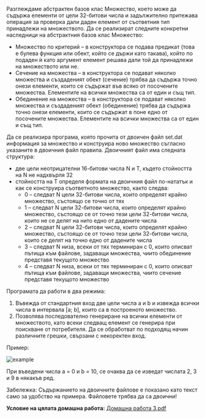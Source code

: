 Разглеждаме абстрактен базов клас Множество, което може да съдържа елементи от цели 32-битови числа и задължително притежава операция за проверка дали даден елемент от съответния тип принадлежи на множеството.
Да се реализират следните конкретни наследници на абстрактния базов клас Множество:

- Множество по критерий – в конструктора се подава предикат (това е булева функция или обект, който се държи като такава), който по подаден ѝ като аргумент елемент решава дали той да принадлежи на множеството или не.
- Сечение на множества – в конструктора се подават няколко множества и създаденият обект (сечение) трябва да съдържа точно онези елементи, които се съдържат във всяко от посочените множества. Елементите на всички множества са от един и същ тип.
- Обединение на множества – в конструктора се подават няколко множества и създаденият обект (обединение) трябва да съдържа точно онези елементи, които се съдържат в поне едно от посочените множества. Елементите на всички множества са от един и същ тип.

Да се реализира програма, която прочита от двоичeн файл set.dat информация за множество и конструира ново множество съгласно указаните в двоичния файл правила.
Двоичният файл има следната структура:
- две цели неотрицателни 16-битови числа N и Т, където стойността на N не надхвърля 32
- стойността на T определя формата на двоичния файл по-нататък и как се конструира съответното множество, както следва:
    - 0 – следват N цели 32-битови числа, които определят крайно множество, състоящо се точно от тях
    - 1 – следват N цели 32-битови числа, които определят крайно множество, състоящо се от  точно тези цели 32-битови числа, които не се делят на нито едно от дадените числа
    - 2 – следват N цели 32-битови числа, които определят крайно множество, състоящо се от  точно тези цели 32-битови числа, които се делят на точно едно от дадените числа
    - 3 – следват N низа, всеки от тях терминиран с 0, които описват пътища към файлове, задаващи множества, чиито обединение представя текущото множество
    - 4 – следват N низа, всеки от тях терминиран с 0, които описват пътища към файлове, задаващи множества, чиито сечение представя текущото множество

Програмата да работи в два режима:
1. Въвежда от стандартния вход две цели числа a и b и извежда всички числа в интервала [a; b], които са в построеното множество.
2. Позволява последователно генериране на всички елементи от множеството, като всеки следващ елемент се генерира при поискване от потребителя.
Да се обработват по подходящ начин различните грешки, свързани с некоректен вход.

Пример:

![example](https://github.com/rayagrigorova/assignment-class-set/assets/72023155/84e95fc7-16c6-4324-b704-c9d2e8436ff6)

При въведени числа a = 0 и b = 10, се очаква да се изведат числата 2, 3 и 9 в някакъв ред. 

Забележка: Съдържанието на двоичните файлове е показано като текст само за удобство на примера. Файловете трябва да са двоични!

**Условие на цялата домашна работа:** 
[Домашна работа 3.pdf](https://github.com/rayagrigorova/assignment-class-set/files/12185514/3.pdf)
